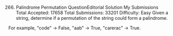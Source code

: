 266. Palindrome Permutation  QuestionEditorial Solution  My Submissions
Total Accepted: 17658
Total Submissions: 33201
Difficulty: Easy
Given a string, determine if a permutation of the string could form a palindrome.

For example,
"code" -> False, "aab" -> True, "carerac" -> True.
